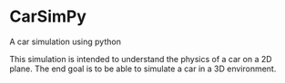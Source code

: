 # CarSimPy
A car simulation using python

This simulation is intended to understand the physics of a car on a 2D plane.
The end goal is to be able to simulate a car in a 3D environment.
